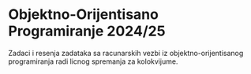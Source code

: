 # Objektno-Orijentisano Programiranje 2024/25

Zadaci i resenja zadataka sa racunarskih vezbi iz objektno-orijentisanog programiranja radi licnog spremanja za kolokvijume.
